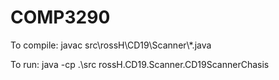 # COMP3290

To compile:
javac src\rossH\CD19\Scanner\\*.java

To run:
java -cp .\src rossH.CD19.Scanner.CD19ScannerChasis